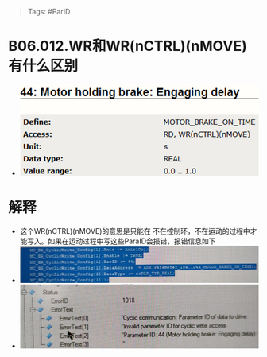 > Tags: #ParID

# B06.012.WR和WR(nCTRL)(nMOVE)有什么区别

- ![Img](./FILES/012WR和WR%28nCTRL%29%28nMOVE%29有什么区别.md/img-20220530160436.png)

# 解释

- 这个WR(nCTRL)(nMOVE)的意思是只能在 不在控制环，不在运动的过程中才能写入。如果在运动过程中写这些ParaID会报错，报错信息如下
- ![Img](./FILES/012WR和WR%28nCTRL%29%28nMOVE%29有什么区别.md/img-20220530160506.png)
- ![Img](./FILES/012WR和WR%28nCTRL%29%28nMOVE%29有什么区别.md/img-20220530160514.png)
